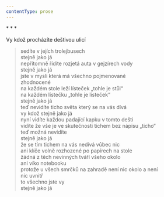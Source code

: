 ```yaml
---
contentType: prose
---
```


\* \* \*

Vy kdož procházíte deštivou ulicí

> sedíte v jejích trolejbusech  
> stejně jako já  
> nepřítomně řídíte rozjetá auta v gejzírech vody  
> stejně jako já  
> jste v mysli která má všechno pojmenované  
> zhodnocené  
> na každém stole leží lísteček „tohle je stůl“  
> na každém lístečku „tohle je lísteček“  
> stejně jako já  
> teď nevidíte ticho světa který se na vás dívá  
> vy kdož stejně jako já  
> nyní vidíte každou padající kapku v tomto dešti  
> vidíte že vše je ve skutečnosti tichem bez nápisu „ticho“  
> teď možná nevidíte  
> stejně jako já  
> že se tím tichem na vás nedívá vůbec nic  
> ani klíče volně rozhozené po papírech na stole  
> žádná z těch nevinných tváří všeho okolo  
> ani víko notebooku  
> protože u všech smrčků na zahradě není nic okolo a není  
> nic uvnitř  
> to všechno jste vy  
> stejně jako já
